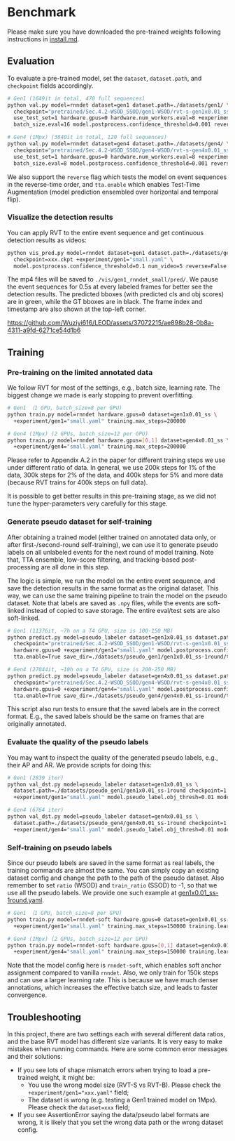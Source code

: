 # Benchmark

Please make sure you have downloaded the pre-trained weights following instructions in [install.md](./install.md).

## Evaluation

To evaluate a pre-trained model, set the `dataset`, `dataset.path`, and `checkpoint` fields accordingly.

```Bash
# Gen1 (1649it in total, 470 full sequences)
python val.py model=rnndet dataset=gen1 dataset.path=./datasets/gen1/ \
  checkpoint="pretrained/Sec.4.2-WSOD_SSOD/gen1-WSOD/rvt-s-gen1x0.01_ss-final.ckpt" \
  use_test_set=1 hardware.gpus=0 hardware.num_workers.eval=8 +experiment/gen1="small.yaml" \
  batch_size.eval=16 model.postprocess.confidence_threshold=0.001 reverse=False tta.enable=False

# Gen4 (1Mpx) (3840it in total, 120 full sequences)
python val.py model=rnndet dataset=gen4 dataset.path=./datasets/gen4/ \
  checkpoint="pretrained/Sec.4.2-WSOD_SSOD/gen4-WSOD/rvt-s-gen4x0.01_ss-final.ckpt" \
  use_test_set=1 hardware.gpus=0 hardware.num_workers.eval=8 +experiment/gen4="small.yaml" \
  batch_size.eval=8 model.postprocess.confidence_threshold=0.001 reverse=False tta.enable=False
```

We also support the `reverse` flag which tests the model on event sequences in the reverse-time order, and `tta.enable` which enables Test-Time Augmentation (model prediction ensembled over horizontal and temporal flip).

### Visualize the detection results

You can apply RVT to the entire event sequence and get continuous detection results as videos:

```Bash
python vis_pred.py model=rnndet dataset=gen1 dataset.path=./datasets/gen1/ \
  checkpoint=xxx.ckpt +experiment/gen1="small.yaml" \
  model.postprocess.confidence_threshold=0.1 num_video=5 reverse=False
```

The mp4 files will be saved to `./vis/gen1_rnndet_small/pred/`.
We pause the event sequences for 0.5s at every labeled frames for better see the detection results.
The predicted bboxes (with predicted cls and obj scores) are in green, while the GT bboxes are in black.
The frame index and timestamp are also shown at the top-left corner.


https://github.com/Wuziyi616/LEOD/assets/37072215/ae898b28-0b8a-4311-a9fd-6271ce54d1b6


## Training

### Pre-training on the limited annotated data

We follow RVT for most of the settings, e.g., batch size, learning rate.
The biggest change we made is early stopping to prevent overfitting.

```Bash
# Gen1 （1 GPU, batch_size=8 per GPU)
python train.py model=rnndet hardware.gpus=0 dataset=gen1x0.01_ss \
  +experiment/gen1="small.yaml" training.max_steps=200000

# Gen4 (1Mpx) (2 GPUs, batch_size=12 per GPU)
python train.py model=rnndet hardware.gpus=[0,1] dataset=gen4x0.01_ss \
  +experiment/gen4="small.yaml" training.max_steps=200000
```

Please refer to Appendix A.2 in the paper for different training steps we use under different ratio of data.
In general, we use 200k steps for 1% of the data, 300k steps for 2% of the data, and 400k steps for 5% and more data (because RVT trains for 400k steps on full data).

It is possible to get better results in this pre-training stage, as we did not tune the hyper-parameters very carefully for this stage.

### Generate pseudo dataset for self-training

After obtaining a trained model (either trained on annotated data only, or after first-/second-round self-training), we can use it to generate pseudo labels on all unlabeled events for the next round of model training.
Note that, TTA ensemble, low-score filtering, and tracking-based post-processing are all done in this step.

The logic is simple, we run the model on the entire event sequence, and save the detection results in the same format as the original dataset.
This way, we can use the same training pipeline to train the model on the pseudo dataset.
Note that labels are saved as `.npy` files, while the events are soft-linked instead of copied to save storage.
The entire eval/test sets are also soft-linked.

```Bash
# Gen1 (11376it, ~7h on a T4 GPU, size is 100-150 MB)
python predict.py model=pseudo_labeler dataset=gen1x0.01_ss dataset.path=./datasets/gen1/ \
  checkpoint="pretrained/Sec.4.2-WSOD_SSOD/gen1-WSOD/rvt-s-gen1x0.01_ss.ckpt" \
  hardware.gpus=0 +experiment/gen1="small.yaml" model.postprocess.confidence_threshold=0.01 \
  tta.enable=True save_dir=./datasets/pseudo_gen1/gen1x0.01_ss-1round/train

# Gen4 (27044it, ~10h on a T4 GPU, size is 200-250 MB)
python predict.py model=pseudo_labeler dataset=gen4x0.01_ss dataset.path=./datasets/gen4/ \
  checkpoint="pretrained/Sec.4.2-WSOD_SSOD/gen4-WSOD/rvt-s-gen4x0.01_ss.ckpt" \
  hardware.gpus=0 +experiment/gen4="small.yaml" model.postprocess.confidence_threshold=0.01 \
  tta.enable=True save_dir=./datasets/pseudo_gen4/gen4x0.01_ss-1round/train
```

This script also run tests to ensure that the saved labels are in the correct format.
E.g., the saved labels should be the same on frames that are originally annotated.

### Evaluate the quality of the pseudo labels

You may want to inspect the quality of the generated pseudo labels, e.g., their AP and AR.
We provide scripts for doing this:

```Bash
# Gen1 (2839 iter)
python val_dst.py model=pseudo_labeler dataset=gen1x0.01_ss \
  dataset.path=./datasets/pseudo_gen1/gen1x0.01_ss-1round checkpoint=1 \
  +experiment/gen1="small.yaml" model.pseudo_label.obj_thresh=0.01 model.pseudo_label.cls_thresh=0.01

# Gen4 (6764 iter)
python val_dst.py model=pseudo_labeler dataset=gen4x0.01_ss \
  dataset.path=./datasets/pseudo_gen4/gen4x0.01_ss-1round checkpoint=1 \
  +experiment/gen4="small.yaml" model.pseudo_label.obj_thresh=0.01 model.pseudo_label.cls_thresh=0.01
```

### Self-training on pseudo labels

Since our pseudo labels are saved in the same format as real labels, the training commands are almost the same.
You can simply copy an existing dataset config and change the path to the path of the pseudo dataset.
Also remember to set `ratio` (WSOD) and `train_ratio` (SSOD) to -1, so that we use all the pseudo labels.
We provide one such example at [gen1x0.01_ss-1round.yaml](../config/dataset/gen1x0.01_ss-1round.yaml).

```Bash
# Gen1 （1 GPU, batch_size=8 per GPU)
python train.py model=rnndet-soft hardware.gpus=0 dataset=gen1x0.01_ss-1round \
  +experiment/gen1="small.yaml" training.max_steps=150000 training.learning_rate=0.0005

# Gen4 (1Mpx) (2 GPUs, batch_size=12 per GPU)
python train.py model=rnndet-soft hardware.gpus=[0,1] dataset=gen4x0.01_ss-1round \
  +experiment/gen4="small.yaml" training.max_steps=150000 training.learning_rate=0.0005
```

Note that the model config here is `rnndet-soft`, which enables soft anchor assignment compared to vanilla `rnndet`.
Also, we only train for 150k steps and can use a larger learning rate.
This is because we have much denser annotations, which increases the effective batch size, and leads to faster convergence.

## Troubleshooting

In this project, there are two settings each with several different data ratios, and the base RVT model has different size variants.
It is very easy to make mistakes when running commands.
Here are some common error messages and their solutions:
- If you see lots of shape mismatch errors when trying to load a pre-trained weight, it might be:
  - You use the wrong model size (RVT-S vs RVT-B). Please check the `+experiment/gen1="xxx.yaml"` field;
  - The dataset is wrong (e.g. testing a Gen1 trained model on 1Mpx). Please check the `dataset=xxx` field;
- If you see AssertionError saying the data/pseudo label formats are wrong, it is likely that you set the wrong data path or the wrong dataset config.
